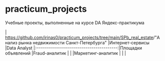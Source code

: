 # practicum_projects
Учебные проекты, выполненные на курсе DA Яндекс-практикума  

| 
<https://github.com/irinas0/practicum_projects/tree/main/SPb_real_estate>/"Анализ рынка недвижимости Санкт-Петербурга"
|Интернет-сервисы    |Data Analyst
|:-----------------------------------------:|Площадки объявлений |Fraud-аналитик
|                                           |                    |Маркетинг-аналитик
|                                           |
|
